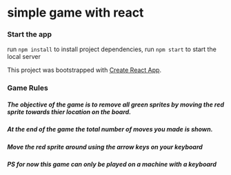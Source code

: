 # simple game with react

### Start the app
run `npm install` to install project dependencies,
run `npm start` to start the local server

This project was bootstrapped with [Create React App](https://github.com/facebook/create-react-app).

### Game Rules

##### The objective of the game is to remove all green sprites by moving the red sprite towards thier location on the board.
##### At the end of the game the total number of moves you made is shown.
##### Move the red sprite around using the arrow keys on your keyboard
##### PS for now this game can only be played on a machine with a keyboard

